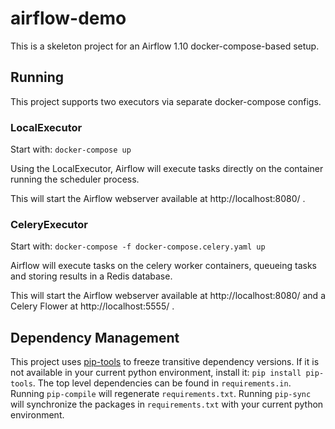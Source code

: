 # airflow-demo

This is a skeleton project for an Airflow 1.10 docker-compose-based setup.

## Running

This project supports two executors via separate docker-compose configs.

### LocalExecutor

Start with: `docker-compose up`

Using the LocalExecutor, Airflow will execute tasks directly on the container running the scheduler process.

This will start the Airflow webserver available at http://localhost:8080/ .

### CeleryExecutor

Start with: `docker-compose -f docker-compose.celery.yaml up`

Airflow will execute tasks on the celery worker containers, queueing tasks and storing results in a Redis database.

This will start the Airflow webserver available at http://localhost:8080/ and a Celery Flower at http://localhost:5555/ .

## Dependency Management

This project uses [pip-tools](https://github.com/jazzband/pip-tools) to freeze transitive dependency versions.
If it is not available in your current python environment, install it: `pip install pip-tools`.
The top level dependencies can be found in `requirements.in`. Running `pip-compile` will regenerate `requirements.txt`.
Running `pip-sync` will synchronize the packages in `requirements.txt` with your current python environment.
